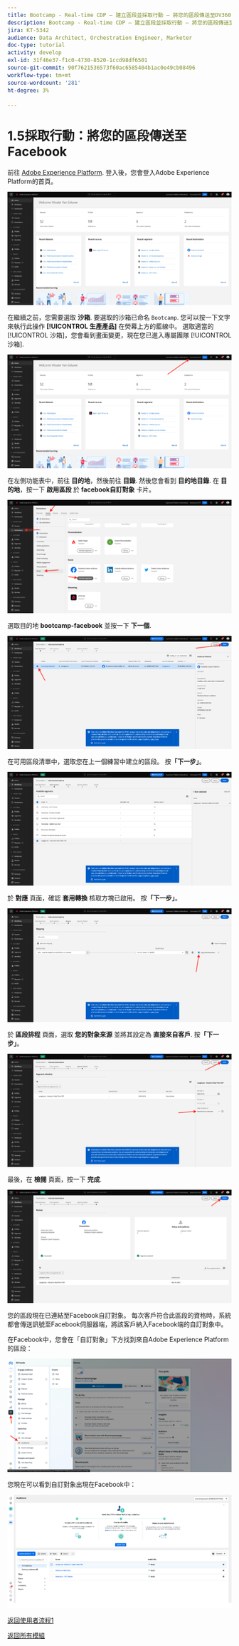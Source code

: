 ```yaml
---
title: Bootcamp - Real-time CDP — 建立區段並採取行動 — 將您的區段傳送至DV360
description: Bootcamp - Real-time CDP — 建立區段並採取行動 — 將您的區段傳送至DV360
jira: KT-5342
audience: Data Architect, Orchestration Engineer, Marketer
doc-type: tutorial
activity: develop
exl-id: 31f46e37-f1c0-4730-8520-1ccd98df6501
source-git-commit: 90f7621536573f60ac6585404b1ac0e49cb08496
workflow-type: tm+mt
source-wordcount: '281'
ht-degree: 3%

---
```


# 1.5採取行動：將您的區段傳送至Facebook

前往 [Adobe Experience Platform](https://experience.adobe.com/platform). 登入後，您會登入Adobe Experience Platform的首頁。

![資料擷取](./images/home.png)

在繼續之前，您需要選取 **沙箱**. 要選取的沙箱已命名 ``Bootcamp``. 您可以按一下文字來執行此操作 **[!UICONTROL 生產產品]** 在熒幕上方的藍線中。 選取適當的 [!UICONTROL 沙箱]，您會看到畫面變更，現在您已進入專屬團隊 [!UICONTROL 沙箱].

![資料擷取](./images/sb1.png)

在左側功能表中，前往 **目的地**，然後前往 **目錄**. 然後您會看到 **目的地目錄**. 在 **目的地**，按一下 **啟用區段** 於 **facebook自訂對象** 卡片。

![RTCDP](./images/rtcdpgoogleseg.png)

選取目的地 **bootcamp-facebook** 並按一下 **下一個**.

![RTCDP](./images/rtcdpcreatedest2.png)

在可用區段清單中，選取您在上一個練習中建立的區段。 按&#x200B;**「下一步」**。

![RTCDP](./images/rtcdpcreatedest3.png)

於 **對應** 頁面，確認 **套用轉換** 核取方塊已啟用。 按&#x200B;**「下一步」**。

![RTCDP](./images/rtcdpcreatedest4a.png)

於 **區段排程** 頁面，選取 **您的對象來源** 並將其設定為 **直接來自客戶**. 按&#x200B;**「下一步」**。

![RTCDP](./images/rtcdpcreatedest4.png)

最後，在 **檢閱** 頁面，按一下 **完成**.

![RTCDP](./images/rtcdpcreatedest5.png)

您的區段現在已連結至Facebook自訂對象。 每次客戶符合此區段的資格時，系統都會傳送訊號至Facebook伺服器端，將該客戶納入Facebook端的自訂對象中。

在Facebook中，您會在「自訂對象」下方找到來自Adobe Experience Platform的區段：

![RTCDP](./images/rtcdpcreatedest5b.png)

您現在可以看到自訂對象出現在Facebook中：

![RTCDP](./images/rtcdpcreatedest5a.png)

[返回使用者流程1](./uc1.md)

[返回所有模組](../../overview.md)
